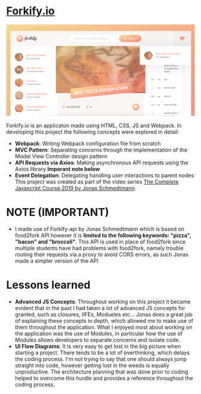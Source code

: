 # [Forkify.io](https://rawcdn.githack.com/tomzacchia/forkify/8f75d4d018c030c48ba0a2254e91364f141d7ffb/dist/index.html)

![App](https://github.com/tomzacchia/forkify/blob/master/app_img.png)

Forkify.io is an applicaton made using HTML, CSS, JS and Webpack. In developing this project the following concepts were explored in detail:
- **Webpack**: Writing Webpack configuration file from scratch
- **MVC Pattern**: Separating concerns through the implementation of the Model View Controller design pattern
- **API Requests via Axios**: Making asynchronous API requests using the Axios library **Imporant note below**
- **Event Delegation**: Delegating handling user interactions to parent nodes
This project was created as part of the video series 
[The Complete Javascript Course 2019 by Jonas Schmedtmann](https://www.udemy.com/course/the-complete-javascript-course/).

# NOTE (IMPORTANT)
- I made use of Forkify-api by Jonas Schmedtmann which is based on food2fork API however it is **limited to the following keywords: "pizza", "bacon" and "broccoli"**. This API is used in place of food2fork since multiple students have had problems with food2fork, namely trouble routing their requests via a proxy to avoid CORS errors, as such Jonas made a simpler version of the API

# Lessons learned
- **Advanced JS Concepts**:  Throughout working on this project it became evident that in the past I had taken a lot of advanced JS concepts for granted, such as closures, IIFEs, Modueles etc... Jonas does a great job of explaining these concepts in depth, which allowed me to make use of them throughout the application. What I enjoyed most about working on the application was the use of Modules, in particular how the use of Modules allows developers to separate concerns and isolate code.
- **UI Flow Diagrams**: It is very easy to get lost in the big picture when starting a project. There tends to be a lot of overthinking, which delays the coding process. I'm not trying to say that one should always jump straight into code, however getting lost in the weeds is equally unproductive. The architecture planning that was done prior to coding helped to overcome this hurdle and provides a reference throughout the coding process.
